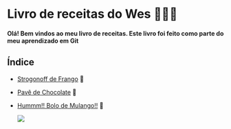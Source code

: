 # Livro de receitas do Wes 👨🏻‍🍳

#### Olá! Bem vindos ao meu livro de receitas. Este livro foi feito como parte do meu aprendizado em Git

## **Índice**

- [Strogonoff de Frango](https://github.com/weslins22/Respositorio-Estudos-Livro-Receitas/blob/main/receitas/Strogonoff.md) 🐔

- [Pavê de Chocolate](https://github.com/weslins22/Respositorio-Estudos-Livro-Receitas/blob/main/receitas/Pave%20de%20Chocolate.md) 🍫

- [Hummm!! Bolo de Mulango!!](https://github.com/weslins22/Respositorio-Estudos-Livro-Receitas/blob/main/receitas/Bolo%20de%20Mulango.md) 🍰

  <img src="https://i.imgur.com/L20Su6f.png"/>

